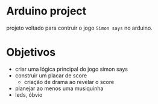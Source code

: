 # Arduino project
projeto voltado para contruir o jogo `Simon says` no arduino.

# Objetivos
* criar uma lógica principal do jogo simon says
* construir um placar de score
    * criação de drama ao revelar o score
* planejar ao menos uma musiquinha
* leds, óbvio

